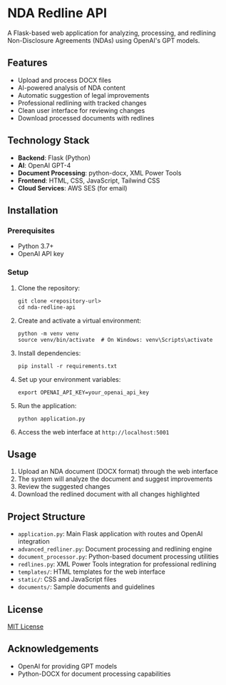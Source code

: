 # NDA Redline API

A Flask-based web application for analyzing, processing, and redlining Non-Disclosure Agreements (NDAs) using OpenAI's GPT models.

## Features

- Upload and process DOCX files
- AI-powered analysis of NDA content
- Automatic suggestion of legal improvements
- Professional redlining with tracked changes
- Clean user interface for reviewing changes
- Download processed documents with redlines

## Technology Stack

- **Backend**: Flask (Python)
- **AI**: OpenAI GPT-4
- **Document Processing**: python-docx, XML Power Tools
- **Frontend**: HTML, CSS, JavaScript, Tailwind CSS
- **Cloud Services**: AWS SES (for email)

## Installation

### Prerequisites

- Python 3.7+
- OpenAI API key

### Setup

1. Clone the repository:

   ```
   git clone <repository-url>
   cd nda-redline-api
   ```

2. Create and activate a virtual environment:

   ```
   python -m venv venv
   source venv/bin/activate  # On Windows: venv\Scripts\activate
   ```

3. Install dependencies:

   ```
   pip install -r requirements.txt
   ```

4. Set up your environment variables:

   ```
   export OPENAI_API_KEY=your_openai_api_key
   ```

5. Run the application:

   ```
   python application.py
   ```

6. Access the web interface at `http://localhost:5001`

## Usage

1. Upload an NDA document (DOCX format) through the web interface
2. The system will analyze the document and suggest improvements
3. Review the suggested changes
4. Download the redlined document with all changes highlighted

## Project Structure

- `application.py`: Main Flask application with routes and OpenAI integration
- `advanced_redliner.py`: Document processing and redlining engine
- `document_processor.py`: Python-based document processing utilities
- `redlines.py`: XML Power Tools integration for professional redlining
- `templates/`: HTML templates for the web interface
- `static/`: CSS and JavaScript files
- `documents/`: Sample documents and guidelines

## License

[MIT License](LICENSE)

## Acknowledgements

- OpenAI for providing GPT models
- Python-DOCX for document processing capabilities
